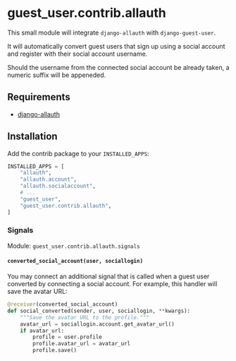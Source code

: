# guest_user.contrib.allauth

This small module will integrate `django-allauth` with `django-guest-user`.

It will automatically convert guest users that sign up using a social account
and register with their social account username.

Should the username from the connected social account be already taken,
a numeric suffix will be appeneded.

## Requirements

- [django-allauth](https://www.intenct.nl/projects/django-allauth/)

## Installation

Add the contrib package to your `INSTALLED_APPS`:

```python
INSTALLED_APPS = [
    "allauth",
    "allauth.account",
    "allauth.socialaccount",
    # ...
    "guest_user",
    "guest_user.contrib.allauth",
]
```

### Signals

Module: `guest_user.contrib.allauth.signals`

#### `converted_social_account(user, sociallogin)`

You may connect an additional signal that is called when a guest user converted by
connecting a social account. For example, this handler will save the avatar URL:

```python
@receiver(converted_social_account)
def social_converted(sender, user, sociallogin, **kwargs):
    """Save the avatar URL to the profile."""
    avatar_url = sociallogin.account.get_avatar_url()
    if avatar_url:
        profile = user.profile
        profile.avatar_url = avatar_url
        profile.save()
```
